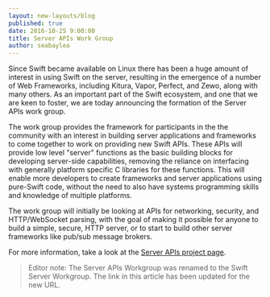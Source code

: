 ```yaml
---
layout: new-layouts/blog
published: true
date: 2016-10-25 9:00:00
title: Server APIs Work Group
author: seabaylea
---
```


Since Swift became available on Linux there has been a huge amount of interest in using Swift on the server, resulting in the emergence of a number of Web Frameworks, including Kitura, Vapor, Perfect, and Zewo, along with many others. As an important part of the Swift ecosystem, and one that we are keen to foster, we are today announcing the formation of the Server APIs work group.

The work group provides the framework for participants in the the community with an interest in building server applications and frameworks to come together to work on providing new Swift APIs. These APIs will provide low level "server" functions as the basic building blocks for developing server-side capabilities, removing the reliance on interfacing with generally platform specific C libraries for these functions. This will enable more developers to create frameworks and server applications using pure-Swift code, without the need to also have systems programming skills and knowledge of multiple platforms.

The work group will initially be looking at APIs for networking, security, and HTTP/WebSocket parsing, with the goal of making it possible for anyone to build a simple, secure, HTTP server, or to start to build other server frameworks like pub/sub message brokers.

For more information, take a look at the [Server APIs project page](/sswg/).

> Editor note: The Server APIs Workgroup was renamed to the Swift Server Workgroup. The link in this article has been updated for the new URL.
